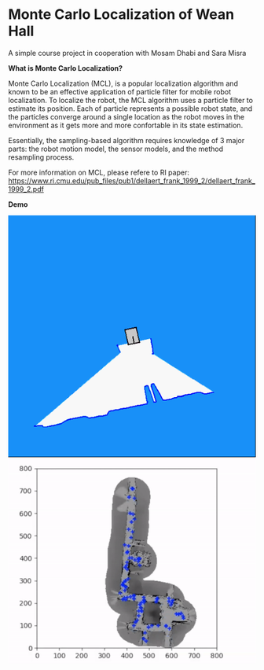 # Monte Carlo Localization of Wean Hall
A simple course project in cooperation with Mosam Dhabi and Sara Misra

**What is Monte Carlo Localization?**

Monte Carlo Localization (MCL), is a popular localization algorithm and known to be an effective application of particle filter for mobile robot localization. To localize the robot, the MCL algorithm uses a particle filter to estimate its position. Each of particle represents a possible robot state, and the particles converge around a single location as the robot moves in the environment as it gets more and more confortable in its state estimation. 

Essentially, the sampling-based algorithm requires knowledge of 3 major parts: the robot motion model, the sensor models, and the method resampling process. 

For more information on MCL, please refere to RI paper: https://www.ri.cmu.edu/pub_files/pub1/dellaert_frank_1999_2/dellaert_frank_1999_2.pdf

**Demo**

![](robotmovie1.gif)
![](robotmovie2.gif)

